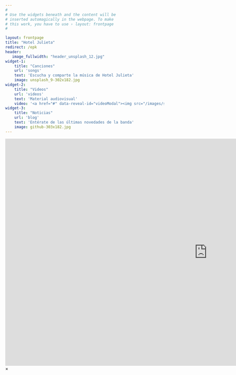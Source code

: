 ```yaml
---
#
# Use the widgets beneath and the content will be
# inserted automagically in the webpage. To make
# this work, you have to use › layout: frontpage
#

layout: frontpage
title: "Hotel Julieta"
redirect: /epk
header:
   image_fullwidth: "header_unsplash_12.jpg"
widget-1:
    title: "Canciones"
    url: 'songs'
    text: 'Escucha y comparte la música de Hotel Julieta'
    image: unsplash_9-302x182.jpg
widget-2:
    title: "Videos"
    url: 'videos'
    text: 'Material audiovisual'
    video: '<a href="#" data-reveal-id="videoModal"><img src="/images/start-video-feeling-responsive-302x182.jpg" width="302" height="182" alt=""></a>'
widget-3:
    title: "Noticias"
    url: 'blog'
    text: 'Entérate de las últimas novedades de la banda'
    image: github-303x182.jpg
---
```



<div id="videoModal" class="reveal-modal large" data-reveal="">
  <div class="flex-video widescreen vimeo" style="display: block;">
    <iframe width="1280" height="720" src="https://www.youtube.com/embed/lCV_CDJssvc" frameborder="0" allowfullscreen></iframe>
  </div>
  <a class="close-reveal-modal">&#215;</a>
</div>
